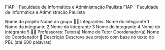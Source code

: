 FIAP - Faculdade de Informática e Administração Paulista
FIAP - Faculdade de Informática e Admnistração Paulista


Nome do projeto
Nome do grupo
👨‍🎓 Integrantes:
Nome do integrante 1
Nome do integrante 2
Nome do integrante 3
Nome do integrante 4
Nome do integrante 5
👩‍🏫 Professores:
Tutor(a)
Nome do Tutor
Coordenador(a)
Nome do Coordenador
📜 Descrição
Descreva seu projeto com base no texto do PBL (até 600 palavras)
